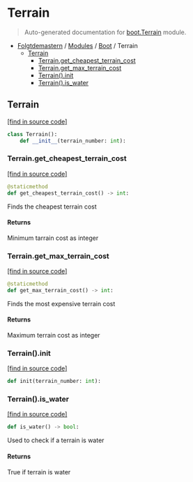 # Terrain

> Auto-generated documentation for [boot.Terrain](../../boot/Terrain.py) module.

- [Folgtdemastern](../README.md#folgtdemastern-index) / [Modules](../MODULES.md#folgtdemastern-modules) / [Boot](index.md#boot) / Terrain
    - [Terrain](#terrain)
        - [Terrain.get_cheapest_terrain_cost](#terrainget_cheapest_terrain_cost)
        - [Terrain.get_max_terrain_cost](#terrainget_max_terrain_cost)
        - [Terrain().init](#terraininit)
        - [Terrain().is_water](#terrainis_water)

## Terrain

[[find in source code]](../../boot/Terrain.py#L4)

```python
class Terrain():
    def __init__(terrain_number: int):
```

### Terrain.get_cheapest_terrain_cost

[[find in source code]](../../boot/Terrain.py#L48)

```python
@staticmethod
def get_cheapest_terrain_cost() -> int:
```

Finds the cheapest terrain cost

#### Returns

Minimum tarrain cost as integer

### Terrain.get_max_terrain_cost

[[find in source code]](../../boot/Terrain.py#L61)

```python
@staticmethod
def get_max_terrain_cost() -> int:
```

Finds the most expensive terrain cost

#### Returns

Maximum terrain cost as integer

### Terrain().init

[[find in source code]](../../boot/Terrain.py#L19)

```python
def init(terrain_number: int):
```

### Terrain().is_water

[[find in source code]](../../boot/Terrain.py#L73)

```python
def is_water() -> bool:
```

Used to check if a terrain is water

#### Returns

True if terrain is water
